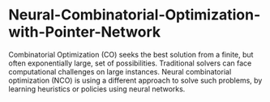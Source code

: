 # Neural-Combinatorial-Optimization-with-Pointer-Network
Combinatorial Optimization (CO) seeks the best solution from a finite, but often exponentially large, set of possibilities. Traditional solvers can face computational challenges on large instances. Neural combinatorial optimization (NCO) is using a different approach to solve such problems, by learning heuristics or policies using neural networks.
